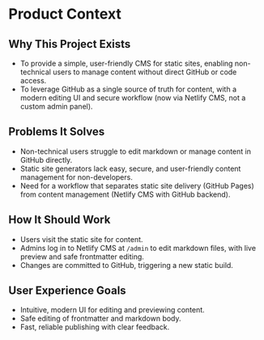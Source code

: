 # Product Context

## Why This Project Exists

- To provide a simple, user-friendly CMS for static sites, enabling non-technical users to manage content without direct GitHub or code access.
- To leverage GitHub as a single source of truth for content, with a modern editing UI and secure workflow (now via Netlify CMS, not a custom admin panel).

## Problems It Solves

- Non-technical users struggle to edit markdown or manage content in GitHub directly.
- Static site generators lack easy, secure, and user-friendly content management for non-developers.
- Need for a workflow that separates static site delivery (GitHub Pages) from content management (Netlify CMS with GitHub backend).

## How It Should Work

- Users visit the static site for content.
- Admins log in to Netlify CMS at `/admin` to edit markdown files, with live preview and safe frontmatter editing.
- Changes are committed to GitHub, triggering a new static build.

## User Experience Goals

- Intuitive, modern UI for editing and previewing content.
- Safe editing of frontmatter and markdown body.
- Fast, reliable publishing with clear feedback.
